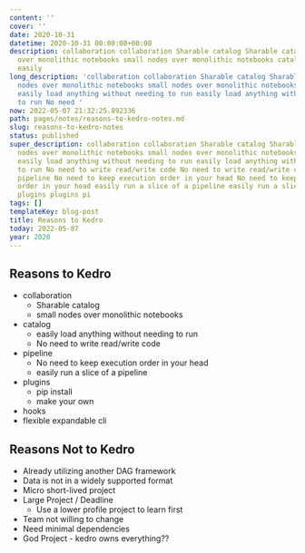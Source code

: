 ```yaml
---
content: ''
cover: ''
date: 2020-10-31
datetime: 2020-10-31 00:00:00+00:00
description: collaboration collaboration Sharable catalog Sharable catalog small nodes
  over monolithic notebooks small nodes over monolithic notebooks catalog catalog
  easily
long_description: 'collaboration collaboration Sharable catalog Sharable catalog small
  nodes over monolithic notebooks small nodes over monolithic notebooks catalog catalog
  easily load anything without needing to run easily load anything without needing
  to run No need '
now: 2022-05-07 21:32:25.892336
path: pages/notes/reasons-to-kedro-notes.md
slug: reasons-to-kedro-notes
status: published
super_description: collaboration collaboration Sharable catalog Sharable catalog small
  nodes over monolithic notebooks small nodes over monolithic notebooks catalog catalog
  easily load anything without needing to run easily load anything without needing
  to run No need to write read/write code No need to write read/write code pipeline
  pipeline No need to keep execution order in your head No need to keep execution
  order in your head easily run a slice of a pipeline easily run a slice of a pipeline
  plugins plugins pi
tags: []
templateKey: blog-post
title: Reasons to Kedro
today: 2022-05-07
year: 2020
---
```


## Reasons to Kedro

* collaboration
  * Sharable catalog
  * small nodes over monolithic notebooks
* catalog
  * easily load anything without needing to run
  * No need to write read/write code
* pipeline
  * No need to keep execution order in your head
  * easily run a slice of a pipeline
* plugins
  * pip install
  * make your own
* hooks
* flexible expandable cli

## Reasons Not to Kedro

* Already utilizing another DAG framework
* Data is not in a widely supported format
* Micro short-lived project
* Large Project / Deadline
  * Use a lower profile project to learn first
* Team not willing to change
* Need minimal dependencies
* God Project - kedro owns everything??